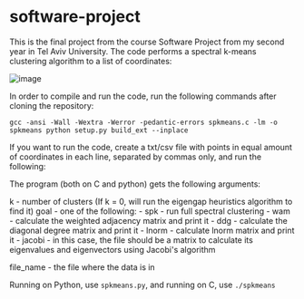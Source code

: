 # software-project
This is the final project from the course Software Project from my second year in Tel Aviv University.
The code performs a spectral k-means clustering algorithm to a list of coordinates:

![image](https://user-images.githubusercontent.com/92382447/193449484-0e5e4386-8e0b-4dc0-a159-4858f53e4ba6.png)

In order to compile and run the code, run the following commands after cloning the repository:

`gcc -ansi -Wall -Wextra -Werror -pedantic-errors spkmeans.c -lm -o spkmeans
python setup.py build_ext --inplace`

If you want to run the code, create a txt/csv file with points in equal amount of coordinates in each line, separated by commas only, and run the following: 

The program (both on C and python) gets the following arguments:

k - number of clusters (If k = 0, will run the eigengap heuristics algorithm to find it)
goal - one of the following:
       - spk - run full spectral clustering
       - wam - calculate the weighted adjacency matrix and print it
       - ddg - calculate the diagonal degree matrix and print it
       - lnorm - calculate lnorm matrix and print it
       - jacobi - in this case, the file should be a matrix to calculate its eigenvalues and eigenvectors using Jacobi's algorithm
  
file_name - the file where the data is in

Running on Python, use `spkmeans.py`, and running on C, use `./spkmeans`

